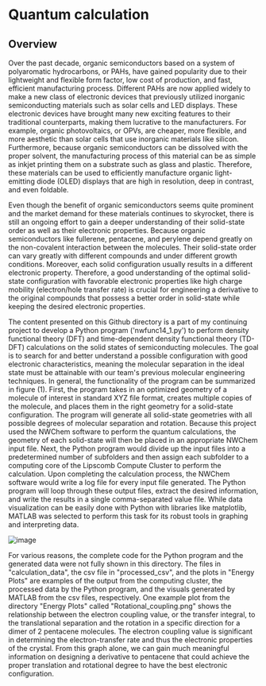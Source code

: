 # Quantum calculation 

## Overview 

Over the past decade, organic semiconductors based on a system of polyaromatic hydrocarbons, or PAHs, have gained popularity due to their lightweight and flexible form factor, low cost of production, and fast, efficient manufacturing process. Different PAHs are now applied widely to make a new class of electronic devices that previously utilized inorganic semiconducting materials such as solar cells and LED displays. These electronic devices have brought many new exciting features to their traditional counterparts, making them lucrative to the manufacturers. For example, organic photovoltaics, or OPVs, are cheaper, more flexible, and more aesthetic than solar cells that use inorganic materials like silicon. Furthermore, because organic semiconductors can be dissolved with the proper solvent, the manufacturing process of this material can be as simple as inkjet printing them on a substrate such as glass and plastic. Therefore, these materials can be used to efficiently manufacture organic light-emitting diode (OLED) displays that are high in resolution, deep in contrast, and even foldable. 

Even though the benefit of organic semiconductors seems quite prominent and the market demand for these materials continues to skyrocket, there is still an ongoing effort to gain a deeper understanding of their solid-state order as well as their electronic properties. Because organic semiconductors like fullerene, pentacene, and perylene depend greatly on the non-covalent interaction between the molecules. Their solid-state order can vary greatly with different compounds and under different growth conditions. Moreover, each solid configuration usually results in a different electronic property. Therefore, a good understanding of the optimal solid-state configuration with favorable electronic properties like high charge mobility (electron/hole transfer rate) is crucial for engineering a derivative to the original compounds that possess a better order in solid-state while keeping the desired electronic properties.

The content presented on this Github directory is a part of my continuing project to develop a Python program ('nwfunc14_1.py') to perform density functional theory (DFT) and time-dependent density functional theory (TD-DFT) calculations on the solid states of semiconducting molecules. The goal is to search for and better understand a possible configuration with good electronic characteristics, meaning the molecular separation in the ideal state must be attainable with our team's previous molecular engineering techniques. In general, the functionality of the program can be summarized in figure (1). First, the program takes in an optimized geometry of a molecule of interest in standard XYZ file format, creates multiple copies of the molecule, and places them in the right geometry for a solid-state configuration. The program will generate all solid-state geometries with all possible degrees of molecular separation and rotation. Because this project used the NWChem software to perform the quantum calculations, the geometry of each solid-state will then be placed in an appropriate NWChem input file. Next, the Python program would divide up the input files into a predetermined number of subfolders and then assign each subfolder to a computing core of the Lipscomb Compute Cluster to perform the calculation.  Upon completing the calculation process, the NWChem software would write a log file for every input file generated. The Python program will loop through these output files, extract the desired information, and write the results in a single comma-separated value file. While data visualization can be easily done with Python with libraries like matplotlib, MATLAB was selected to perform this task for its robust tools in graphing and interpreting data.

![image](https://user-images.githubusercontent.com/68453432/139360941-0ba74c18-964a-4750-b27f-9f4e67ca5008.png)

For various reasons, the complete code for the Python program and the generated data were not fully shown in this directory. The files in "calculation_data", the csv file in "processed_csv", and the plots in "Energy Plots" are examples of the output from the computing cluster, the processed data by the Python program, and the visuals generated by MATLAB from the csv files, respectively. One example plot from the directory "Energy Plots" called "Rotational_coupling.png" shows the relationship between the electron coupling value, or the transfer integral, to the translational separation and the rotation in a specific direction for a dimer of 2 pentacene molecules. The electron coupling value is significant in determining the electron-transfer rate and thus the electronic properties of the crystal. From this graph alone, we can gain much meaningful information on designing a derivative to pentacene that could achieve the proper translation and rotational degree to have the best electronic configuration. 
